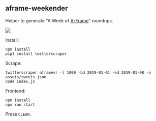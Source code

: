 ## aframe-weekender

Helper to generate "A Week of [A-Frame](https://aframe.io)" roundups.

![](https://user-images.githubusercontent.com/674727/49055332-11cb3880-f1ac-11e8-9454-a59efb9e8e67.png)

Install:

```
npm install
pip3 install twitterscraper
```

Scrape:

```
twitterscraper aframevr -l 1000 -bd 2019-01-01 -ed 2019-01-08 -o assets/tweets.json
node index.js
```

Frontend:

```
npm install
npm run start
```

Press `CLEAR`.
